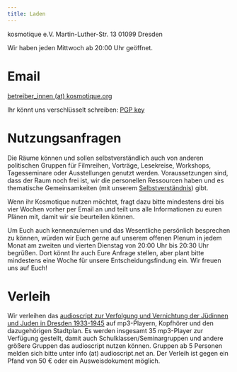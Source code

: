 ```yaml
---
title: Laden
---
```


kosmotique e.V.
Martin-Luther-Str. 13
01099 Dresden

Wir haben jeden Mittwoch ab 20:00 Uhr geöffnet.

# Email

[betreiber_innen (at) kosmotique.org](betreiber_innen@kosmotique.org)

Ihr könnt uns verschlüsselt schreiben: [PGP key](/files/kosmotique.gpg.asc)

# Nutzungsanfragen

Die Räume können und sollen selbstverständlich auch von anderen politischen Gruppen für Filmreihen, Vorträge, Lesekreise, Workshops, Tagesseminare oder Ausstellungen genutzt werden. Voraussetzungen sind, dass der Raum noch frei ist, wir die personellen Ressourcen haben und es thematische Gemeinsamkeiten (mit unserem [Selbstverständnis](/about.html)) gibt.

Wenn ihr Kosmotique nutzen möchtet, fragt dazu bitte mindestens drei bis vier Wochen vorher per Email an und teilt uns alle Informationen zu euren Plänen mit, damit wir sie beurteilen können.

Um Euch auch kennenzulernen und das Wesentliche persönlich besprechen zu können, würden wir Euch gerne auf unserem offenen Plenum in jedem Monat am zweiten und vierten Dienstag von 20:00 Uhr bis 20:30 Uhr begrüßen. Dort könnt Ihr auch Eure Anfrage stellen, aber plant bitte mindestens eine Woche für unsere Entscheidungsfindung ein. Wir freuen uns auf Euch!

# Verleih

Wir verleihen das [audioscript zur Verfolgung und Vernichtung der Jüdinnen und Juden in Dresden 1933-1945](http://audioscript.net) auf mp3-Playern, Kopfhörer und den dazugehörigen Stadtplan. Es werden insgesamt 35 mp3-Player zur Verfügung gestellt, damit auch Schulklassen/Seminargruppen und andere größere Gruppen das audioscript nutzen können. Gruppen ab 5 Personen melden sich bitte unter info (at) audioscript.net an. Der Verleih ist gegen ein Pfand von 50 € oder ein Ausweisdokument möglich.
